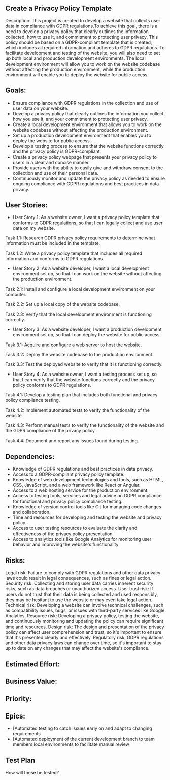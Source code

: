 ## Create a Privacy Policy Template 

Description: This project is created to develop a website that collects user data in compliance with GDPR regulations.To achieve this goal, there is a need to develop a privacy policy that clearly outlines the information collected, how to use it, and commitment to protecting user privacy. This policy should be based on a GDPR-compliant template that is created, which includes all required information and adheres to GDPR regulations. To facilitate development and testing of the website, you will also need to set up both local and production development environments. The local development environment will allow you to work on the website codebase without affecting the production environment, while the production environment will enable you to deploy the website for public access.

## Goals:

* Ensure compliance with GDPR regulations in the collection and use of user data on your website.
* Develop a privacy policy that clearly outlines the information you collect, how you use it, and your commitment to protecting user privacy.
* Create a local development environment that allows you to work on the website codebase without affecting the production environment.
* Set up a production development environment that enables you to deploy the website for public access.
* Develop a testing process to ensure that the website functions correctly and the privacy policy is GDPR-compliant.
* Create a privacy policy webpage that presents your privacy policy to users in a clear and concise manner.
* Provide users with the ability to easily give and withdraw consent to the collection and use of their personal data.
* Continuously monitor and update the privacy policy as needed to ensure ongoing compliance with GDPR regulations and best practices in data privacy.

## User Stories:

* User Story 1: As a website owner, I want a privacy policy template that conforms to GDPR regulations, so that I can legally collect and use user data on my website.

Task 1.1: Research GDPR privacy policy requirements to determine what information must be included in the template.

Task 1.2: Write a privacy policy template that includes all required information and conforms to GDPR regulations.

* User Story 2: As a website developer, I want a local development environment set up, so that I can work on the website without affecting the production environment.

Task 2.1: Install and configure a local development environment on your computer.

Task 2.2: Set up a local copy of the website codebase.

Task 2.3: Verify that the local development environment is functioning correctly.

* User Story 3: As a website developer, I want a production development environment set up, so that I can deploy the website for public access.

Task 3.1: Acquire and configure a web server to host the website.

Task 3.2: Deploy the website codebase to the production environment.

Task 3.3: Test the deployed website to verify that it is functioning correctly.

* User Story 4: As a website owner, I want a testing process set up, so that I can verify that the website functions correctly and the privacy policy conforms to GDPR regulations.

Task 4.1: Develop a testing plan that includes both functional and privacy policy compliance testing.

Task 4.2: Implement automated tests to verify the functionality of the website.

Task 4.3: Perform manual tests to verify the functionality of the website and the GDPR compliance of the privacy policy.

Task 4.4: Document and report any issues found during testing.

## Dependencies:

* Knowledge of GDPR regulations and best practices in data privacy.
* Access to a GDPR-compliant privacy policy template.
* Knowledge of web development technologies and tools, such as HTML, CSS, JavaScript, and a web framework like React or Angular.
* Access to a web hosting service for the production environment.
* Access to testing tools, services and legal advice on GDPR compliance for functional and privacy policy compliance testing.
* Knowledge of version control tools like Git for managing code changes and collaboration.
* Time and resources for developing and testing the website and privacy policy.
* Access to user testing resources to evaluate the clarity and effectiveness of the privacy policy presentation.
* Access to analytics tools like Google Analytics for monitoring user behavior and improving the website's functionality

## Risks: 
Legal risk: Failure to comply with GDPR regulations and other data privacy laws could result in legal consequences, such as fines or legal action.
Security risk: Collecting and storing user data carries inherent security risks, such as data breaches or unauthorized access.
User trust risk: If users do not trust that their data is being collected and used responsibly, they may be hesitant to use the website or may even take legal action.
Technical risk: Developing a website can involve technical challenges, such as compatibility issues, bugs, or issues with third-party services like Google Analytics.
Resource risk: Developing a privacy policy, testing the website, and continuously monitoring and updating the policy can require significant time and resources.
Design risk: The design and presentation of the privacy policy can affect user comprehension and trust, so it's important to ensure that it's presented clearly and effectively.
Regulatory risk: GDPR regulations and other data privacy laws can change over time, so it's important to stay up to date on any changes that may affect the website's compliance.
## Estimated Effort:
## Business Value:
## Priority:







## Epics:
* [Automated testing to catch issues early on and adapt to changing requirements
* [Automated deployment of the current development branch to team members local environments to facilitate manual review

## Test Plan
How will these be tested?
